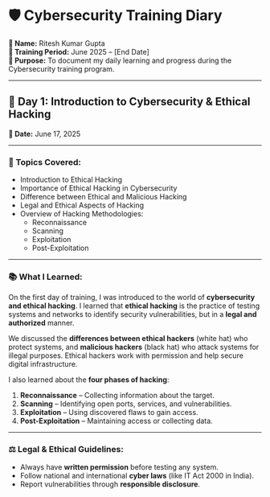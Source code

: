 # 🛡️ Cybersecurity Training Diary  
**👤 Name:** Ritesh Kumar Gupta  
**📅 Training Period:** June 2025 – [End Date]  
**🎯 Purpose:** To document my daily learning and progress during the Cybersecurity training program.

---

## 🔖 Day 1: Introduction to Cybersecurity & Ethical Hacking  
**📅 Date:** June 17, 2025  

---

### 🧠 Topics Covered:
- Introduction to Ethical Hacking  
- Importance of Ethical Hacking in Cybersecurity  
- Difference between Ethical and Malicious Hacking  
- Legal and Ethical Aspects of Hacking  
- Overview of Hacking Methodologies:
  - Reconnaissance
  - Scanning
  - Exploitation
  - Post-Exploitation  

---

### 📚 What I Learned:

On the first day of training, I was introduced to the world of **cybersecurity and ethical hacking**. I learned that **ethical hacking** is the practice of testing systems and networks to identify security vulnerabilities, but in a **legal and authorized** manner.

We discussed the **differences between ethical hackers** (white hat) who protect systems, and **malicious hackers** (black hat) who attack systems for illegal purposes. Ethical hackers work with permission and help secure digital infrastructure.

I also learned about the **four phases of hacking**:
1. **Reconnaissance** – Collecting information about the target.
2. **Scanning** – Identifying open ports, services, and vulnerabilities.
3. **Exploitation** – Using discovered flaws to gain access.
4. **Post-Exploitation** – Maintaining access or collecting data.

---

### ⚖️ Legal & Ethical Guidelines:
- Always have **written permission** before testing any system.
- Follow national and international **cyber laws** (like IT Act 2000 in India).
- Report vulnerabilities through **responsible disclosure**.

